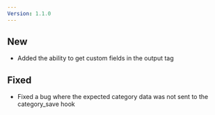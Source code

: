 ```yaml
---
Version: 1.1.0
---
```


## New

- Added the ability to get custom fields in the output tag

## Fixed

- Fixed a bug where the expected category data was not sent to the category_save hook
